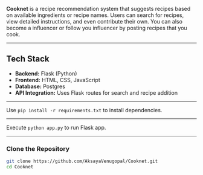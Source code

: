 

**Cooknet** is a recipe recommendation system that suggests recipes based on available ingredients or recipe names. Users can search for recipes, view detailed instructions, and even contribute their own.
You can also become a influencer or follow you influencer by posting recipes that you cook.

---
## Tech Stack
- **Backend:** Flask (Python)  
- **Frontend:** HTML, CSS, JavaScript  
- **Database:** Postgres  
- **API Integration:** Uses Flask routes for search and recipe addition
  


---
Use `pip install -r requirements.txt` to install dependencies.

---

Execute  `python app.py` to run Flask app.

---
### Clone the Repository
```sh
git clone https://github.com/AksayaVenugopal/Cooknet.git
cd Cooknet



